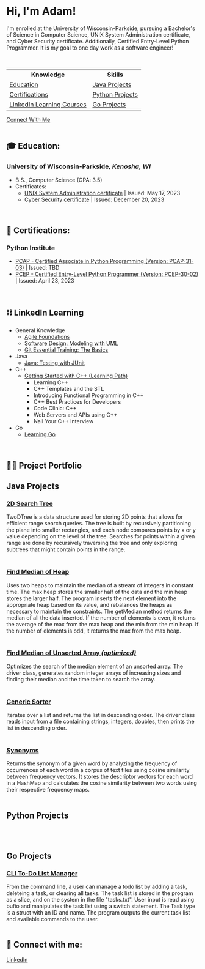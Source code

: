<!-- Header -->
<h1>Hi, I'm Adam!</h1>


<!-- Brief Introduction -->
I'm enrolled at the University of Wisconsin-Parkside, pursuing a Bachelor's of Science in Computer Science, UNIX System Administration certificate, and Cyber Security certificate. Additionally, Certified Entry-Level Python Programmer. It is my goal to one day work as a software engineer!

<br>


<!-- Table of Contents -->
<table>
  <tr>
    <th>
      Knowledge
    </th>
    <th>
      Skills
    </th>
  </tr>
  <tr>
    <td>
      <a href="#EducationLink">Education</a>
    </td>
    <td>
      <a href="#JavaLink">Java Projects</a>
    </td>
  </tr>
  <tr>
    <td>
      <a href="#CertificationLink">Certifications</a>
    </td>
    <td>
      <a href="#PythonLink">Python Projects</a>
    </td>
  </tr>
  <tr>
    <td>
      <a href="#LinkedInLearningLink">LinkedIn Learning Courses</a>
    </td>
    <td>
      <a href="#GoLink">Go Projects</a>
    </td>
  </tr>
</table>
<a href="#ConnectLink">Connect With Me</a> <br><br>


<!-- Eduction Overview -->
<a id="EducationLink"><h2>🎓 Education:</h2></a>
<h3>University of Wisconsin-Parkside<i>, Kenosha, WI</i></h3>

- B.S., Computer Science (GPA: 3.5)
- Certificates:
    - [UNIX System Administration certificate](https://www.uwp.edu/learn/programs/unixsystemadmin.cfm) | Issued: May 17, 2023
    - [Cyber Security certificate](https://www.uwp.edu/learn/programs/cybersecurity.cfm) | Issued: December 20, 2023

<br>


<!-- List of Certifications -->
<a id="CertificationLink"><h2>📜 Certifications:</h2></a>

<h3>Python Institute</h3>

- [PCAP - Certified Associate in Python Programming (Version: PCAP-31-03)](https://pythoninstitute.org/pcep) | Issued: TBD
- [PCEP - Certified Entry-Level Python Programmer (Version: PCEP-30-02)](https://verify.openedg.org/?id=07wC.sTLQ.26eO) | Issued: April 23, 2023

<br>


<!-- LinkedIn Learning Courses -->
<a id="LinkedInLearningLink"><h2>⛓ LinkedIn Learning</h2></a>
- General Knowledge
  - [Agile Foundations](https://www.linkedin.com/learning/certificates/2c4cb999c2b1df9079a5eecca6c521217724936d8b6f1b0667ec3047b496ef74)
  - [Software Design: Modeling with UML](https://www.linkedin.com/learning/certificates/a2024c721bbe2943bb2f43f7d607d363897d2c808608cb35c0d454212a456e5e)
  - [Git Essential Training: The Basics](https://www.linkedin.com/learning/certificates/e0d2fe399ca9084cb7bb979d609108af409cb0f56a484049b2d675e4b342eb68)
- Java
  - [Java: Testing with JUnit](https://www.linkedin.com/learning/certificates/4e9dd22d6d0a0ad8196914514e159292d03f98776a6940bce9e6932096eff7ff?trk=share_certificate)
- C++
  - [Getting Started with C++ (Learning Path)](https://www.linkedin.com/learning/certificates/b2c678f7155c1fbea1dd7ae48d0719e7e68a79d060c00492fb055c380ae77c89)
    - Learning C++
    - C++ Templates and the STL
    - Introducing Functional Programming in C++
    - C++ Best Practices for Developers
    - Code Clinic: C++
    - Web Servers and APIs using C++
    - Nail Your C++ Interview
- Go
  - [Learning Go](https://www.linkedin.com/learning/certificates/0071bff812a09e746e75ded3de295950b6fe39d565a92bc93c82dc5ebb45abe0)

<br>


<!-- Project Portfolio -->
<h2>👨‍💻 Project Portfolio</h2>



<!-- Java Project Portfolio -->
<a id="JavaLink"><h2>Java Projects</h2></a>

<h3><a href="https://github.com/AdamZieman/Java_2DSearchTree">2D Search Tree</a></h3>

TwoDTree is a data structure used for storing 2D points that allows for efficient range search queries. The tree is built by recursively partitioning the plane into smaller rectangles, and each node compares points by x or y value depending on the level of the tree. Searches for points within a given range are done by recursively traversing the tree and only exploring subtrees that might contain points in the range. <br><br>

<h3><a href="https://github.com/AdamZieman/Java_HeapMedian">Find Median of Heap</a></h3>

Uses two heaps to maintain the median of a stream of integers in constant time. The max heap stores the smaller half of the data and the min heap stores the larger half. The program inserts the next element into the appropriate heap based on its value, and rebalances the heaps as necessary to maintain the constraints. The getMedian method returns the median of all the data inserted. If the number of elements is even, it returns the average of the max from the max heap and the min from the min heap. If the number of elements is odd, it returns the max from the max heap. <br><br>

<h3><a href="https://github.com/AdamZieman/Java_FindMedianUnsortedArray">Find Median of Unsorted Array <i>(optimized)</i></a></h3>

Optimizes the search of the median element of an unsorted array. The driver class, generates random integer arrays of increasing sizes and finding their median and the time taken to search the array. <br><br>

<h3><a href="https://github.com/AdamZieman/Java_GenericReverseOrderSorter">Generic Sorter</a></h3>

Iterates over a list and returns the list in descending order. The driver class reads input from a file containing strings, integers, doubles, then prints the list in descending order. <br><br>

<h3><a href="https://github.com/AdamZieman/Java_Synonyms">Synonyms</a></h3>

Returns the synonym of a given word by analyzing the frequency of occurrences of each word in a corpus of text files using cosine similarity between frequency vectors. It stores the descriptor vectors for each word in a HashMap and calculates the cosine similarity between two words using their respective frequency maps. <br><br>



<!-- Python Programs -->
<a id="PythonLink"><h2>Python Projects</h2></a>
<br><br>



<!-- Go Project Portfolio -->
<a id="GoLink"><h2>Go Projects</h2></a>

<h3><a href="https://github.com/AdamZieman/Go_CLI_ToDo">CLI To-Do List Manager</a></h3>

From the command line, a user can manage a todo list by adding a task, deleteing a task, or clearing all tasks. The task list is stored in the program as a slice, and on the system in the file "tasks.txt". User input is read using bufio and manipulates the task list using a switch statement. The Task type is a struct with an ID and name. The program outputs the current task list and available commands to the user. <br><br>



<!-- Important Links -->
<a id="ConnectLink"><h2>🤳 Connect with me:</h2></a>
[LinkedIn](https://www.linkedin.com/in/adam-zieman/)
